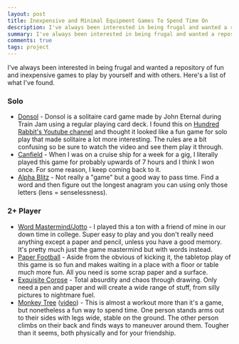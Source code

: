 ```yaml
---
layout: post
title: Inexpensive and Minimal Equipment Games To Spend Time On
description: I've always been interested in being frugal and wanted a repository of fun and inexpensive games to play by yourself and with others.
summary: I've always been interested in being frugal and wanted a repository of fun and inexpensive games to play by yourself and with others.
comments: true
tags: project
---
```


I've always been interested in being frugal and wanted a repository of fun and inexpensive games to play by yourself and with others. Here's a list of what I've found.

### Solo

* [Donsol](https://itch.io/t/54944/donsol-guide) - Donsol is a solitaire card game made by John Eternal during Train Jam using a regular playing card deck. I found this on [Hundred Rabbit's Youtube channel](https://www.youtube.com/watch?v=GNoZrr56GqA) and thought it looked like a fun game for solo play that made solitaire a lot more interesting. The rules are a bit confusing so be sure to watch the video and see them play it through.
* [Canfield](https://en.wikipedia.org/wiki/Canfield_(solitaire)) - When I was on a cruise ship for a week for a gig, I literally played this game for probably upwards of 7 hours and I think I won once. For some reason, I keep coming back to it.
* [Alpha Blitz](https://boardgamegeek.com/boardgame/1443/alpha-blitz) - Not really a "game" but a good way to pass time. Find a word and then figure out the longest anagram you can using only those letters (lens = senselessness). 

### 2+ Player

* [Word Mastermind/Jotto](https://www.word-grabber.com/printable-word-games/a-mastermind-with-words-jotto) - I played this a ton with a friend of mine in our down time in college. Super easy to play and you don't really need anything except a paper and pencil, unless you have a good memory. It's pretty much just the game mastermind but with words instead.
* [Paper Football](https://en.wikipedia.org/wiki/Paper_football) - Aside from the obvious of kicking it, the tabletop play of this game is so fun and makes waiting in a place with a floor or table much more fun. All you need is some scrap paper and a surface.
* [Exquisite Corpse](https://en.wikipedia.org/wiki/Exquisite_corpse) - Total absurdity and chaos through drawing. Only need a pen and paper and will create a wide range of stuff, from silly pictures to nightmare fuel.
* [Monkey Tree](http://athleticexplorations.com/en_US/ae96/) ([video](https://www.youtube.com/watch?v=hXVRyI2ULHI)) - This is almost a workout more than it's a game, but nonetheless a fun way to spend time. One person stands arms out to their sides with legs wide, stable on the ground. The other person climbs on their back and finds ways to maneuver around them. Tougher than it seems, both physically and for your friendship.